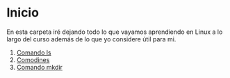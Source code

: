 # Inicio

En esta carpeta iré dejando todo lo que vayamos aprendiendo en Linux a lo largo del curso además de lo que yo considere útil para mi.

1. [Comando ls](<Comando ls.md>)
2. [Comodines](<Operadores de búsqueda (comodín).md>)
3. [Comando mkdir](<Comando mkdir.md>)
